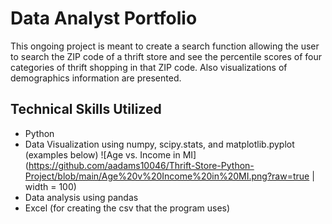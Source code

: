 # Data Analyst Portfolio
This ongoing project is meant to create a search function allowing the user to search the ZIP code of a thrift store and see the percentile scores of four categories of thrift shopping in that ZIP code. Also visualizations of demographics information are presented.

## Technical Skills Utilized
* Python
* Data Visualization using numpy, scipy.stats, and matplotlib.pyplot (examples below) 
![Age vs. Income in MI](https://github.com/aadams10046/Thrift-Store-Python-Project/blob/main/Age%20v%20Income%20in%20MI.png?raw=true | width = 100)
* Data analysis using pandas
* Excel (for creating the csv that the program uses)

